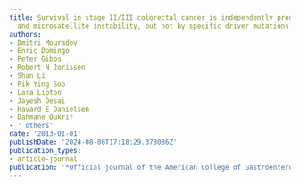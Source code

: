```yaml
---
title: Survival in stage II/III colorectal cancer is independently predicted by chromosomal
  and microsatellite instability, but not by specific driver mutations
authors:
- Dmitri Mouradov
- Enric Domingo
- Peter Gibbs
- Robert N Jorissen
- Shan Li
- Pik Ying Soo
- Lara Lipton
- Jayesh Desai
- Havard E Danielsen
- Dahmane Oukrif
- ' others'
date: '2013-01-01'
publishDate: '2024-08-08T17:18:29.378086Z'
publication_types:
- article-journal
publication: '*Official journal of the American College of Gastroenterology| ACG*'
---
```

